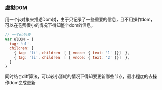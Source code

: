 ### 虚拟DOM
用一个js对象来描述Dom树，由于只记录了一些重要的信息，且不用操作dom，可以在花费很小的情况下得知整个dom的信息，
```js
// 一个ul列表
var ulDOM = {
  tag: 'ul',
  children: [
    { tag: 'li', children: [ { vnode: { text: '1' }}]  },
    { tag: 'li', children: [ { vnode: { text: '2' }}]  },
  ]
}
```
同时结合diff算法，可以较小消耗的情况下得知要更新哪些节点，最小程度的去操作dom完成更新